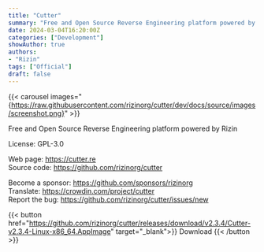```yaml
---
title: "Cutter"
summary: "Free and Open Source Reverse Engineering platform powered by Rizin"
date: 2024-03-04T16:20:00Z
categories: ["Development"]
showAuthor: true
authors:
- "Rizin"
tags: ["Official"]
draft: false
---
```


{{< carousel images="{https://raw.githubusercontent.com/rizinorg/cutter/dev/docs/source/images/screenshot.png}" >}}

Free and Open Source Reverse Engineering platform powered by Rizin

License: GPL-3.0

Web page: <https://cutter.re>  
Source code: <https://github.com/rizinorg/cutter>

Become a sponsor: <https://github.com/sponsors/rizinorg>  
Translate: <https://crowdin.com/project/cutter>  
Report the bug: <https://github.com/rizinorg/cutter/issues/new>  

{{< button href="https://github.com/rizinorg/cutter/releases/download/v2.3.4/Cutter-v2.3.4-Linux-x86_64.AppImage" target="_blank">}}
Download
{{< /button >}}